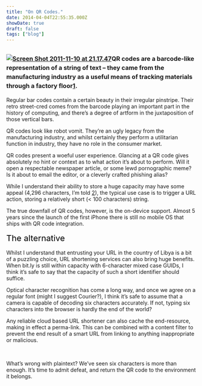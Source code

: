 ```yaml
---
title: "On QR Codes."
date: 2014-04-04T22:55:35.000Z
showDate: true
draft: false
tags: ["blog"]
---
```




##  <span class="Apple-style-span" style="font-size: 16px; line-height: 24px;">[![](http://res.cloudinary.com/cianclarke/image/upload/v1382804328/Screen-Shot-2011-11-10-at-21_17_47_isix1g.png "Screen Shot 2011-11-10 at 21.17.47")](http://res.cloudinary.com/cianclarke/image/upload/v1382804328/Screen-Shot-2011-11-10-at-21_17_47_isix1g.png)QR codes are a barcode-like representation of a string of text – they came from the manufacturing industry as a useful means of tracking materials through a factory floor[1]. </span>

Regular bar codes contain a certain beauty in their irregular pinstripe. Their retro street-cred comes from the barcode playing an important part in the history of computing, and there’s a degree of artform in the juxtaposition of those vertical bars.

QR codes look like robot vomit. They’re an ugly legacy from the manufacturing industry, and whilst certainly they perform a utilitarian function in industry, they have no role in the consumer market.

QR codes present a woeful user experience. Glancing at a QR code gives absolutely no hint or context as to what action it’s about to perform. Will it open a respectable newspaper article, or some lewd pornographic meme? Is it about to email the editor, or a cleverly crafted phishing alias?

While I understand their ability to store a huge capacity may have some appeal (4,296 characters, I’m told [2]), the typical use case is to trigger a URL action, storing a relatively short (< 100 characters) string.

The true downfall of QR codes, however, is the on-device support. Almost 5 years since the launch of the first iPhone there is still no mobile OS that ships with QR code integration.

<span class="Apple-style-span" style="color: #000000; font-size: 22px; line-height: 32px;">The alternative</span>

Whilst I understand that entrusting your URL in the country of Libya is a bit of a puzzling choice, URL shortening services can also bring huge benefits. When bit.ly is still within capacity with 6-character mixed case GUIDs, I think it’s safe to say that the capacity of such a short identifier should suffice.

Optical character recognition has come a long way, and once we agree on a regular font (might I suggest Courier?), I think it’s safe to assume that a camera is capable of decoding six characters accurately. If not, typing six characters into the browser is hardly the end of the world?

Any reliable cloud based URL shortener can also cache the end-resource, making in effect a perma-link. This can be combined with a content filter to prevent the end result of a smart URL from linking to anything inappropriate or malicious.

 

What’s wrong with plaintext? We’ve seen six characters is more than enough. It’s time to admit defeat, and return the QR code to the environment it belongs.

[1]: http://socialmediatoday.com/tungstenbranding/358212/how-reach-your-mobile-customer-using-qr-codes  
 [2]: http://www.denso-wave.com/qrcode/aboutqr-e.html



